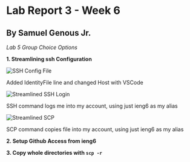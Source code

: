 # Lab Report 3 - Week 6
## By Samuel Genous Jr.

*Lab 5 Group Choice Options*

**1. Streamlining ssh Configuration**

![SSH Config File](https://user-images.githubusercontent.com/103216157/167341976-1a2650ba-4544-41a4-a8ce-944402b6af8c.png)

Added IdentityFile line and changed Host with VSCode

![Streamlined SSH Login](https://user-images.githubusercontent.com/103216157/167342121-45611b8d-769b-43e4-a1fc-c676405f71a9.png)

SSH command logs me into my account, using just ieng6 as my alias

![Streamlined SCP](https://user-images.githubusercontent.com/103216157/167342219-f29a11c0-b2c1-44cf-a4c0-d00ceeab5aa6.png)

SCP command copies file into my account, using just ieng6 as my alias


**2. Setup Github Access from ieng6**








**3. Copy whole directories with `scp -r`**
